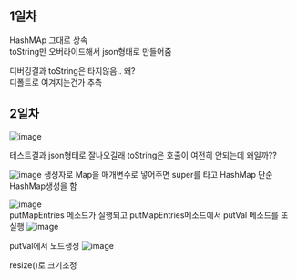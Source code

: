 ## 1일차
HashMAp 그대로 상속  
toString만 오버라이드해서 json형태로 만들어줌

디버깅결과 toString은 타지않음.. 왜?   
디폴트로 여겨지는건가 추측  

## 2일차
![image](https://user-images.githubusercontent.com/97571604/214219506-b518ba70-5ded-4854-81d3-aabc8b9142c3.png)

테스트결과 json형태로 잘나오길래 toString은 호출이 여전히 안되는데 왜일까??

![image](https://user-images.githubusercontent.com/97571604/214220031-91361e4f-8ad4-4826-bb9f-851f4affab09.png)
생성자로 Map을 매개변수로 넣어주면 super를 타고 HashMap 단순 HashMap생성을 함

![image](https://user-images.githubusercontent.com/97571604/214220236-00bc5dd5-efeb-4871-8258-3731f36a946f.png)  
putMapEntries 메소드가 실행되고 putMapEntries메소드에서 putVal 메소드를 또 실행 
![image](https://user-images.githubusercontent.com/97571604/214220579-347831ea-9854-47c6-9392-c870b9dc4fc6.png)   

putVal에서 노드생성 
![image](https://user-images.githubusercontent.com/97571604/214220742-ff7fe81b-7da1-4ad0-8ab7-25008c816fc2.png)

resize()로 크기조정
##

